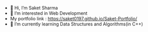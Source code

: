 - 👋 Hi, I’m Saket Sharma
- 👀 I’m interested in Web Development
- My portfolio link : https://saket0197.github.io/Saket-Portfolio/
- 🌱 I’m currently learning Data Structures and Algorithms(in C++)
